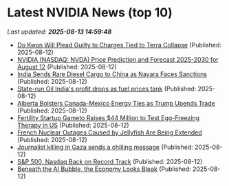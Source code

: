 # Latest NVIDIA News (top 10)
_Last updated: **2025-08-13 14:59:48**_

- [Do Kwon Will Plead Guilty to Charges Tied to Terra Collapse](https://biztoc.com/x/e93e8d1203e5dda3) (Published: 2025-08-12)
- [NVIDIA (NASDAQ: NVDA) Price Prediction and Forecast 2025-2030 for August 12](https://biztoc.com/x/84a741dfb97d604a) (Published: 2025-08-12)
- [India Sends Rare Diesel Cargo to China as Nayara Faces Sanctions](https://biztoc.com/x/e942624ad437d4a0) (Published: 2025-08-12)
- [State-run Oil India's profit drops as fuel prices tank](https://biztoc.com/x/c0cb46423399b0a8) (Published: 2025-08-12)
- [Alberta Bolsters Canada-Mexico Energy Ties as Trump Upends Trade](https://biztoc.com/x/5ae2f17ca1add6e3) (Published: 2025-08-12)
- [Fertility Startup Gameto Raises $44 Million to Test Egg-Freezing Therapy in US](https://biztoc.com/x/078bfe24c9a001c1) (Published: 2025-08-12)
- [French Nuclear Outages Caused by Jellyfish Are Being Extended](https://biztoc.com/x/979393fa83ba3d30) (Published: 2025-08-12)
- [Journalist killing in Gaza sends a chilling message](https://biztoc.com/x/759f1f0375b76348) (Published: 2025-08-12)
- [S&P 500, Nasdaq Back on Record Track](https://biztoc.com/x/8401d90e0cf2c70d) (Published: 2025-08-12)
- [Beneath the AI Bubble, the Economy Looks Bleak](https://futurism.com/ai-bubble-economy-bleak) (Published: 2025-08-12)
